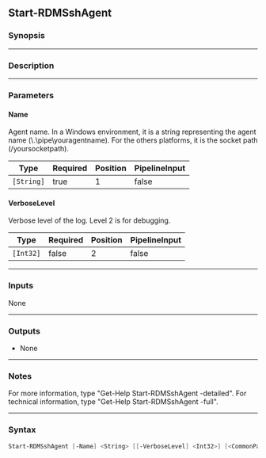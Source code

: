 Start-RDMSshAgent
-----------------

### Synopsis

---

### Description

---

### Parameters
#### **Name**
Agent name. In a Windows environment, it is a string representing the agent name (\\.\pipe\youragentname). For the others platforms, it is the socket path (/yoursocketpath).

|Type      |Required|Position|PipelineInput|
|----------|--------|--------|-------------|
|`[String]`|true    |1       |false        |

#### **VerboseLevel**
Verbose level of the log. Level 2 is for debugging.

|Type     |Required|Position|PipelineInput|
|---------|--------|--------|-------------|
|`[Int32]`|false   |2       |false        |

---

### Inputs
None

---

### Outputs
* None

---

### Notes
For more information, type "Get-Help Start-RDMSshAgent -detailed". For technical information, type "Get-Help Start-RDMSshAgent -full".

---

### Syntax
```PowerShell
Start-RDMSshAgent [-Name] <String> [[-VerboseLevel] <Int32>] [<CommonParameters>]
```
